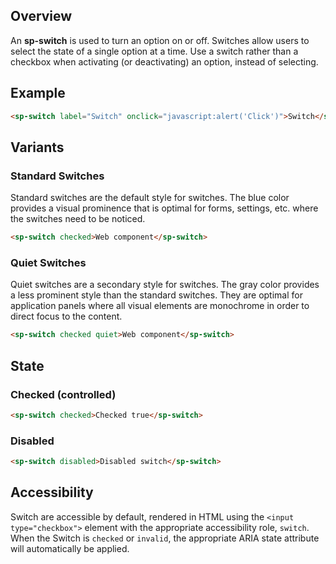 ## Overview

An **sp-switch** is used to turn an option on or off. Switches allow users to select the state of a single option at a time. Use a switch rather than a checkbox when activating (or deactivating) an option, instead of selecting.

## Example

```html
<sp-switch label="Switch" onclick="javascript:alert('Click')">Switch</sp-switch>
```

## Variants

### Standard Switches

Standard switches are the default style for switches. The blue color provides a
visual prominence that is optimal for forms, settings, etc. where the switches
need to be noticed.

```html
<sp-switch checked>Web component</sp-switch>
```

### Quiet Switches

Quiet switches are a secondary style for switches. The gray color provides a
less prominent style than the standard switches. They are optimal for
application panels where all visual elements are monochrome in order to direct
focus to the content.

```html
<sp-switch checked quiet>Web component</sp-switch>
```

## State

### Checked (controlled)

```html
<sp-switch checked>Checked true</sp-switch>
```

### Disabled

```html
<sp-switch disabled>Disabled switch</sp-switch>
```

## Accessibility

Switch are accessible by default, rendered in HTML using the `<input type="checkbox">` element with the appropriate accessibility role, `switch`. When the Switch is `checked` or `invalid`, the appropriate ARIA state attribute will automatically be applied.
